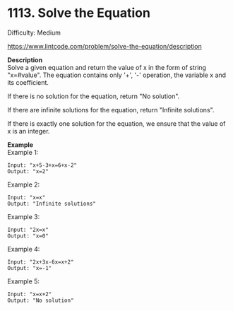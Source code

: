 # 1113. Solve the Equation

Difficulty: Medium

https://www.lintcode.com/problem/solve-the-equation/description

**Description**  
Solve a given equation and return the value of x in the form of string "x=#value". The equation contains only '+', '-' operation, the variable x and its coefficient.

If there is no solution for the equation, return "No solution".

If there are infinite solutions for the equation, return "Infinite solutions".

If there is exactly one solution for the equation, we ensure that the value of x is an integer.

**Example**  
Example 1:
```
Input: "x+5-3+x=6+x-2"
Output: "x=2"
```
Example 2:
```
Input: "x=x"
Output: "Infinite solutions"
```
Example 3:
```
Input: "2x=x"
Output: "x=0"
```
Example 4:
```
Input: "2x+3x-6x=x+2"
Output: "x=-1"
```
Example 5:
```
Input: "x=x+2"
Output: "No solution"
```
